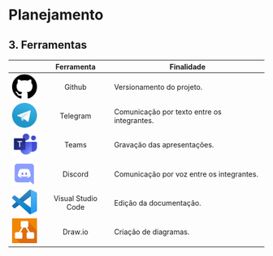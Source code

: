 # Planejamento

## 3. Ferramentas

||Ferramenta|Finalidade|
|:-:|:-:|-|
| <img src="../assets/planejamento/logos/github.png" width="50px" /> | Github | Versionamento do projeto. |
| <img src="../assets/planejamento/logos/telegram.png" width="50px" /> | Telegram | Comunicação por texto entre os integrantes. |
| <img src="../assets/planejamento/logos/teams.png" width="50px" /> | Teams | Gravação das apresentações. |
| <img src="../assets/planejamento/logos/discord.png" width="50px" /> | Discord | Comunicação por voz entre os integrantes. |
| <img src="../assets/planejamento/logos/vscode.png" width="50px" /> | Visual Studio Code | Edição da documentação. |
| <img src="../assets/planejamento/logos/drawio.png" width="50px" /> | Draw.io | Criação de diagramas. |
